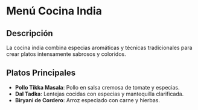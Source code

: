 # Menú Cocina India

## Descripción

La cocina india combina especias aromáticas y técnicas tradicionales para crear platos intensamente sabrosos y coloridos.

## Platos Principales

- **Pollo Tikka Masala**: Pollo en salsa cremosa de tomate y especias.
- **Dal Tadka**: Lentejas cocidas con especias y mantequilla clarificada.
- **Biryani de Cordero**: Arroz especiado con carne y hierbas.

